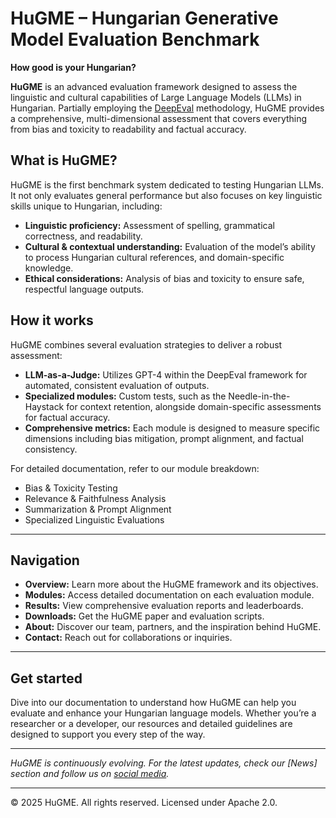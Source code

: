 
# HuGME – Hungarian Generative Model Evaluation Benchmark

**How good is your Hungarian?**

**HuGME** is an advanced evaluation framework designed to assess the linguistic and cultural capabilities of Large Language Models (LLMs) in Hungarian. Partially employing the [DeepEval](https://docs.confident-ai.com/) methodology, HuGME provides a comprehensive, multi-dimensional assessment that covers everything from bias and toxicity to readability and factual accuracy.

## What is HuGME?

HuGME is the first benchmark system dedicated to testing Hungarian LLMs. It not only evaluates general performance but also focuses on key linguistic skills unique to Hungarian, including:

- **Linguistic proficiency:** Assessment of spelling, grammatical correctness, and readability.
- **Cultural & contextual understanding:** Evaluation of the model’s ability to process Hungarian cultural references, and domain-specific knowledge.
- **Ethical considerations:** Analysis of bias and toxicity to ensure safe, respectful language outputs.

## How it works

HuGME combines several evaluation strategies to deliver a robust assessment:

- **LLM-as-a-Judge:** Utilizes GPT-4 within the DeepEval framework for automated, consistent evaluation of outputs.
- **Specialized modules:** Custom tests, such as the Needle-in-the-Haystack for context retention, alongside domain-specific assessments for factual accuracy.
- **Comprehensive metrics:** Each module is designed to measure specific dimensions including bias mitigation, prompt alignment, and factual consistency.

For detailed documentation, refer to our module breakdown:
- Bias & Toxicity Testing
- Relevance & Faithfulness Analysis
- Summarization & Prompt Alignment
- Specialized Linguistic Evaluations

---


## Navigation

- **Overview:** Learn more about the HuGME framework and its objectives.
- **Modules:** Access detailed documentation on each evaluation module.
- **Results:** View comprehensive evaluation reports and leaderboards.
- **Downloads:** Get the HuGME paper and evaluation scripts.
- **About:** Discover our team, partners, and the inspiration behind HuGME.
- **Contact:** Reach out for collaborations or inquiries.

---

## Get started

Dive into our documentation to understand how HuGME can help you evaluate and enhance your Hungarian language models. Whether you’re a researcher or a developer, our resources and detailed guidelines are designed to support you every step of the way.

---

*HuGME is continuously evolving. For the latest updates, check our [News] section and follow us on [social media](https://www.linkedin.com/company/hun-ren-nytk-language-technology-research-group/?viewAsMember=true).*

---

© 2025 HuGME. All rights reserved. Licensed under Apache 2.0.
